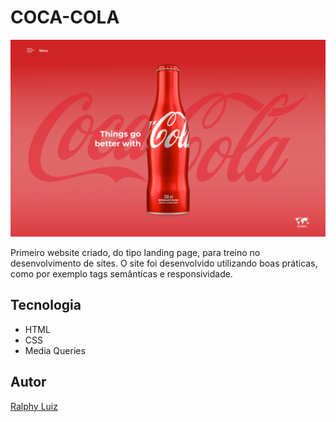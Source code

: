 # COCA-COLA
![](./img/coca-cola-preview.png)

Primeiro website criado, do tipo landing page, para treino no desenvolvimento de sites.
O site foi desenvolvido utilizando boas práticas, como por exemplo tags semânticas e responsividade.

## Tecnologia
* HTML
* CSS
* Media Queries

## Autor
[Ralphy Luiz](https://github.com/RALPHYLUIZ)

